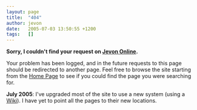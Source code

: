 ```yaml
---
layout: page
title:  "404"
author: jevon
date:   2005-07-03 13:50:55 +1200
tags:   []
---
```


**Sorry, I couldn't find your request on [Jevon Online](Home.md).**

Your problem has been logged, and in the future requests to this page should be redirected to another page. Feel free to browse the site starting from the [Home Page](Home.md) to see if you could find the page you were searching for.

**July 2005**: I've upgraded most of the site to use a new system (using a [Wiki](wiki.md)). I have yet to point all the pages to their new locations.
